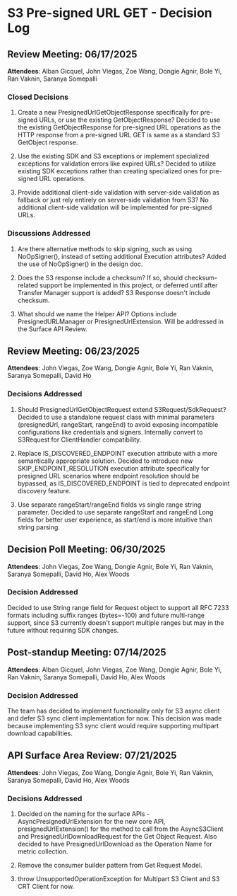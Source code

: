 
# S3 Pre-signed URL GET - Decision Log

## Review Meeting: 06/17/2025
**Attendees**: Alban Gicquel, John Viegas, Zoe Wang, Dongie Agnir, Bole Yi, Ran Vaknin, Saranya Somepalli

### Closed Decisions

1. Create a new PresignedUrlGetObjectResponse specifically for pre-signed URLs, or use the existing GetObjectResponse? Decided to use the existing GetObjectResponse for pre-signed URL operations as the HTTP response from a pre-signed URL GET is same as a standard S3 GetObject response.

2. Use the existing SDK and S3 exceptions or implement specialized exceptions for validation errors like expired URLs? Decided to utilize existing SDK exceptions rather than creating specialized ones for pre-signed URL operations.

3. Provide additional client-side validation with server-side validation as fallback or just rely entirely on server-side validation from S3? No additional client-side validation will be implemented for pre-signed URLs.

### Discussions Addressed

1. Are there alternative methods to skip signing, such as using NoOpSigner(), instead of setting additional Execution attributes? Added the use of NoOpSigner() in the design doc.

2. Does the S3 response include a checksum? If so, should checksum-related support be implemented in this project, or deferred until after Transfer Manager support is added? S3 Response doesn't include checksum.

3. What should we name the Helper API? Options include PresignedURLManager or PresignedUrlExtension. Will be addressed in the Surface API Review.

## Review Meeting: 06/23/2025
**Attendees**: John Viegas, Zoe Wang, Dongie Agnir, Bole Yi, Ran Vaknin, Saranya Somepalli, David Ho

### Decisions Addressed

1. Should PresignedUrlGetObjectRequest extend S3Request/SdkRequest? Decided to use a standalone request class with minimal parameters (presignedUrl, rangeStart, rangeEnd) to avoid exposing incompatible configurations like credentials and signers. Internally convert to S3Request for ClientHandler compatibility.

2. Replace IS_DISCOVERED_ENDPOINT execution attribute with a more semantically appropriate solution. Decided to introduce new SKIP_ENDPOINT_RESOLUTION execution attribute specifically for presigned URL scenarios where endpoint resolution should be bypassed, as IS_DISCOVERED_ENDPOINT is tied to deprecated endpoint discovery feature.

3. Use separate rangeStart/rangeEnd fields vs single range string parameter. Decided to use separate rangeStart and rangeEnd Long fields for better user experience, as start/end is more intuitive than string parsing.

## Decision Poll Meeting: 06/30/2025
**Attendees**: John Viegas, Zoe Wang, Dongie Agnir, Bole Yi, Ran Vaknin, Saranya Somepalli, David Ho, Alex Woods

### Decision Addressed
Decided to use String range field for Request object to support all RFC 7233 formats including suffix ranges (bytes=-100) and future multi-range support, since S3 currently doesn't support multiple ranges but may in the future without requiring SDK changes.

## Post-standup Meeting: 07/14/2025 
**Attendees**: Alban Gicquel, John Viegas, Zoe Wang, Dongie Agnir, Bole Yi, Ran Vaknin, Saranya Somepalli, David Ho, Alex Woods

### Decision Addressed
The team has decided to implement functionality only for S3 async client and defer S3 sync client implementation for now. This decision was made because implementing S3 sync client would require supporting multipart download capabilities. 

## API Surface Area Review: 07/21/2025
**Attendees**: John Viegas, Zoe Wang, Dongie Agnir, Bole Yi, Ran Vaknin, Saranya Somepalli, David Ho, Alex Woods

### Decisions Addressed

1. Decided on the naming for the surface APIs - AsyncPresignedUrlExtension for the new core API, presignedUrlExtension() for the method to call from the AsyncS3Client and PresignedUrlDownloadRequest for the Get Object Request. Also decided to have PresignedUrlDownload as the Operation Name for metric collection.

2. Remove the consumer builder pattern from Get Request Model.

3. throw UnsupportedOperationException for Multipart S3 Client and S3 CRT Client for now.
